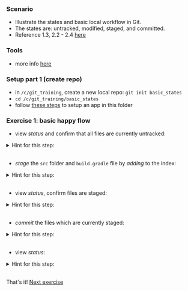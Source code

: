 
### Scenario

* Illustrate the states and basic local workflow in Git.
* The states are: untracked, modified, staged, and committed.
* Reference 1.3, 2.2 - 2.4 [here](https://git-scm.com/book/en/v2)

### Tools

* more info [here](./reference_doc/Tools.md)

### Setup part 1 (create repo)

* in `/c/git_training`, create a new local repo: `git init basic_states`
* `cd /c/git_training/basic_states`
* follow [these steps](./reference_doc/SetupApp.md) to setup an app in this folder

### Exercise 1: basic happy flow

* view _status_ and confirm that all files are currently untracked:

<details><summary>Hint for this step:</summary>
<p><pre>
git status
</pre></p></details>
<br/>

* _stage_ the `src` folder and `build.gradle` file by _adding_ to the index: 

<details><summary>Hint for this step:</summary>
<p><pre>
git add src build.gradle 
</pre></p></details>
<br/>

* view _status_, confirm files are staged:

<details><summary>Hint for this step:</summary>
<p><pre>
git status
</pre></p></details>
<br/>

* _commit_ the files which are currently staged:

<details><summary>Hint for this step:</summary>
<p><pre>
git commit -m "first commit"
</pre></p></details>
<br/>

* view _status_:

<details><summary>Hint for this step:</summary>
<p><pre>
git status
</pre></p></details>
<br/>

That's it! [Next exercise](./egg_02_basic_states.md)
